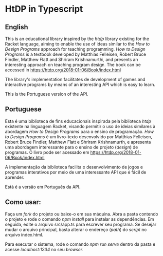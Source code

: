# HtDP in Typescript

## English

This is an educational library inspired by the _htdp_ library existing for the Racket language, aiming to enable the use of ideas similar to the _How to Design Programs_ approach for teaching programming. _How to Design Programs_ is a textbook developed by Matthias Felleisen, Robert Bruce Findler, Matthew Flatt and Shriram Krishnamurthi, and presents an interesting approach on teaching program design. The book can be accessed in https://htdp.org/2018-01-06/Book/index.html

The library's implementation facilitates de development of games and interactive programs by means of an interesting API which is easy to learn.

This is the Portuguese version of the API.

## Portuguese

Esta é uma biblioteca de fins educacionais inspirada pela biblioteca _htdp_ existente na linguagem Racket, visando permitir o uso de ideias similares à abordagem _How to Design Programs_ para o ensino de programação. _How to Design Programs_ é um livro-texto desenvolvido por Matthias Felleisen, Robert Bruce Findler, Matthew Flatt e Shriram Krishnamurth, e apresenta uma abordagem interessante para o ensino de projeto (_design_) de programas. O livro pode ser acessado em https://htdp.org/2018-01-06/Book/index.html

A implementação da biblioteca facilita o desenvolvimento de jogos e programas interativos por meio de uma interessante API que é fácil de aprender.

Está é a versão em Português da API.  


## Como usar:

Faça um _fork_ do projeto ou baixe-o em sua máquina. Abra a pasta contendo o projeto e rode o comando _npm install_ para instalar as dependências. Em seguida, edite o arquivo src/app.ts para escrever seu programa. Se desejar mudar o arquivo principal, basta alterar o endereço (_path_) do _script_ no arquivo index.html.

Para executar o sistema, rode o comando _npm run serve_ dentro da pasta e acesse _localhost:1234_ no seu _browser_.